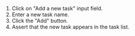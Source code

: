 1. Click on "Add a new task" input field.
2. Enter a new task name.
3. Click the "Add" button.
4. Assert that the new task appears in the task list.
